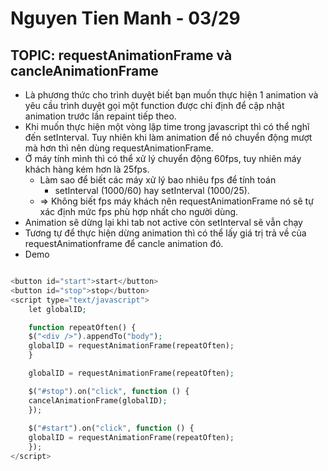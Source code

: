 # Nguyen Tien Manh - 03/29

## TOPIC: requestAnimationFrame và cancleAnimationFrame

- Là phương thức cho trình duyệt biết bạn muốn thực hiện 1 animation và yêu cầu trình duyệt gọi một function được chỉ định để
  cập nhật animation trước lần repaint tiếp theo.
- Khi muốn thực hiện một vòng lặp time trong javascript thì có thể nghĩ đến setInterval. Tuy nhiên khi làm animation để nó chuyển động mượt mà hơn thì nên dùng requestAnimationFrame.
- Ở máy tính mình thì có thể xử lý chuyển động 60fps, tuy nhiên máy khách hàng kém hơn là 25fps.
  - Làm sao để biết các máy xử lý bao nhiêu fps để tính toán
    - setInterval (1000/60) hay setInterval (1000/25).
  - => Không biết fps máy khách nên requestAnimationFrame nó sẽ tự xác định mức fps phù hợp nhất cho người dùng.
- Animation sẽ dừng lại khi tab not active còn setInterval sẽ vẫn chạy
- Tương tự để thực hiện dừng animation thì có thể lấy giá trị trả về của requestAnimationframe để cancle animation đó.
- Demo

```php

<button id="start">start</button>
<button id="stop">stop</button>
<script type="text/javascript">
    let globalID;

    function repeatOften() {
    $("<div />").appendTo("body");
    globalID = requestAnimationFrame(repeatOften);
    }

    globalID = requestAnimationFrame(repeatOften);

    $("#stop").on("click", function () {
    cancelAnimationFrame(globalID);
    });
    
    $("#start").on("click", function () {
    globalID = requestAnimationFrame(repeatOften);
    });
</script>

```
